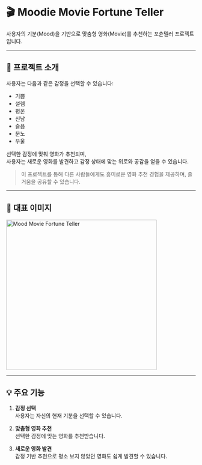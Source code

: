 # 🎬 Moodie Movie Fortune Teller

사용자의 기분(Mood)을 기반으로 맞춤형 영화(Movie)를 추천하는 포츈텔러 프로젝트입니다.  

---

## 🌟 프로젝트 소개

사용자는 다음과 같은 감정을 선택할 수 있습니다:

- 기쁨
- 설렘
- 평온
- 신남
- 슬픔
- 분노
- 우울

선택한 감정에 맞춰 영화가 추천되며,  
사용자는 새로운 영화를 발견하고 감정 상태에 맞는 위로와 공감을 얻을 수 있습니다.  

> 이 프로젝트를 통해 다른 사람들에게도 흥미로운 영화 추천 경험을 제공하며, 즐거움을 공유할 수 있습니다.

---

## 🎨 대표 이미지

<img src="https://github.com/user-attachments/assets/8db24ea3-a019-4df3-8cf6-0c508d163e1d" alt="Mood Movie Fortune Teller" width="400"/>

---

## 💡 주요 기능

1. **감정 선택**  
   사용자는 자신의 현재 기분을 선택할 수 있습니다.

2. **맞춤형 영화 추천**  
   선택한 감정에 맞는 영화를 추천받습니다.

3. **새로운 영화 발견**  
   감정 기반 추천으로 평소 보지 않았던 영화도 쉽게 발견할 수 있습니다.
